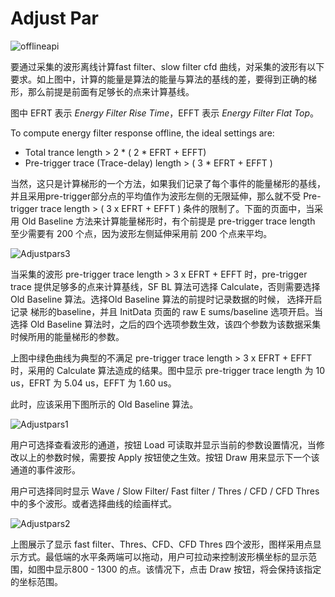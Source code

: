 <!-- OFFLINE_AdjustPar.md --- 
;; 
;; Description: 
;; Author: Hongyi Wu(吴鸿毅)
;; Email: wuhongyi@qq.com 
;; Created: 日 10月  7 08:54:43 2018 (+0800)
;; Last-Updated: 日 10月  7 08:55:13 2018 (+0800)
;;           By: Hongyi Wu(吴鸿毅)
;;     Update #: 1
;; URL: http://wuhongyi.cn -->

# Adjust Par

![offlineapi](/img/OfflineAPI.png)

要通过采集的波形离线计算fast filter、slow filter cfd 曲线，对采集的波形有以下要求。如上图中，计算的能量是算法的能量与算法的基线的差，要得到正确的梯形，那么前提是前面有足够长的点来计算基线。

图中 EFRT 表示 *Energy Filter Rise Time*，EFFT 表示 *Energy Filter Flat Top*。

To compute energy filter response offline, the ideal settings are:
- Total trance length > 2 * ( 2 * EFRT + EFFT)
- Pre-trigger trace (Trace-delay) length > ( 3 * EFRT + EFFT )

当然，这只是计算梯形的一个方法，如果我们记录了每个事件的能量梯形的基线，并且采用pre-trigger部分点的平均值作为波形左侧的无限延伸，那么就不受 Pre-trigger trace length > ( 3 x EFRT + EFFT ) 条件的限制了。下面的页面中，当采用 Old Baseline 方法来计算能量梯形时，有个前提是 pre-trigger trace length 至少需要有 200 个点，因为波形左侧延伸采用前 200 个点来平均。

![Adjustpars3](/img/Adjustpars3.png)

当采集的波形 pre-trigger trace length > 3 x EFRT + EFFT 时，pre-trigger trace 提供足够多的点来计算基线，SF BL 算法可选择 Calculate，否则需要选择 Old Baseline 算法。选择Old Baseline 算法的前提时记录数据的时候， 选择开启记录 梯形的baseline，并且 InitData 页面的 raw E sums/baseline 选项开启。当选择 Old Baseline 算法时，之后的四个选项参数生效，该四个参数为该数据采集时候所用的能量梯形的参数。

上图中绿色曲线为典型的不满足 pre-trigger trace length > 3 x EFRT + EFFT 时，采用的 Calculate 算法造成的结果。图中显示 pre-trigger trace length 为 10 us，EFRT 为 5.04 us，EFFT 为 1.60 us。

此时，应该采用下图所示的  Old Baseline 算法。

![Adjustpars1](/img/Adjustpars1.png)

用户可选择查看波形的通道，按钮 Load 可读取并显示当前的参数设置情况，当修改以上的参数时候，需要按 Apply 按钮使之生效。按钮 Draw 用来显示下一个该通道的事件波形。

用户可选择同时显示 Wave / Slow Filter/ Fast filter / Thres / CFD / CFD Thres 中的多个波形。或者选择曲线的绘画样式。


![Adjustpars2](/img/Adjustpars2.png)

上图展示了显示 fast filter、Thres、CFD、CFD Thres 四个波形，图样采用点显示方式。最低端的水平条两端可以拖动，用户可拉动来控制波形横坐标的显示范围，如图中显示800 - 1300 的点。该情况下，点击 Draw 按钮，将会保持该指定的坐标范围。


<!-- OFFLINE_AdjustPar.md ends here -->
